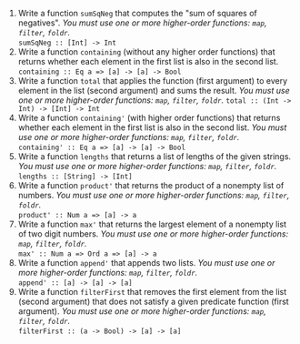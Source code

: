
1. Write a function `sumSqNeg` that computes the "sum of squares of negatives". _You must use one or more higher-order functions: `map`, `filter`, `foldr`._  
  `sumSqNeg :: [Int] -> Int`
1. Write a function `containing` (without any higher order functions) that returns whether each element in the first list is also in the second list.  
  `containing :: Eq a => [a] -> [a] -> Bool`
1. Write a function `total` that applies the function (first argument) to every element in the list (second argument) and sums the result. _You must use one or more higher-order functions: `map`, `filter`, `foldr`._
  `total :: (Int -> Int) -> [Int] -> Int`
1. Write a function `containing'` (with higher order functions) that returns whether each element in the first list is also in the second list. _You must use one or more higher-order functions: `map`, `filter`, `foldr`._  
  `containing' :: Eq a => [a] -> [a] -> Bool`
1. Write a function `lengths` that returns a list of lengths of the given strings. _You must use one or more higher-order functions: `map`, `filter`, `foldr`._
  `lengths :: [String] -> [Int]`
1. Write a function `product'` that returns the product of a nonempty list of numbers. _You must use one or more higher-order functions: `map`, `filter`, `foldr`._  
  `product' :: Num a => [a] -> a`
1. Write a function `max'` that returns the largest element of a nonempty list of two digit numbers. _You must use one or more higher-order functions: `map`, `filter`, `foldr`._  
  `max' :: Num a => Ord a => [a] -> a`
1. Write a function `append'` that appends two lists. _You must use one or more higher-order functions: `map`, `filter`, `foldr`._  
  `append' :: [a] -> [a] -> [a]`
1. Write a function `filterFirst` that removes the first element from the list (second argument) that does not satisfy a given predicate function (first argument). _You must use one or more higher-order functions: `map`, `filter`, `foldr`._  
  `filterFirst :: (a -> Bool) -> [a] -> [a]`
